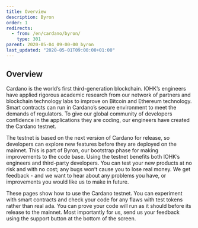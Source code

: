 ```yaml
---
title: Overview
description: Byron
order: 1
redirects:
  - from: /en/cardano/byron/
    type: 301
parent: 2020-05-04_09-00-00_byron
last_updated: "2020-05-01T09:00:00+01:00"
---
```

## Overview

Cardano is the world’s first third-generation blockchain. IOHK’s engineers have applied rigorous academic research from our network of partners and blockchain technology labs to improve on Bitcoin and Ethereum technology. Smart contracts can run in Cardano’s secure environment to meet the demands of regulators. To give our global community of developers confidence in the applications they are coding, our engineers have created the Cardano testnet. 

The testnet is based on the next version of Cardano for release, so developers can explore new features before they are deployed on the mainnet. This is part of Byron, our  bootstrap phase for making improvements to the code base. Using the testnet benefits both IOHK’s engineers and third-party developers. You can test your new products at no risk and with no cost; any bugs won’t cause you to lose real money. We get feedback - and we want to hear about any problems you have, or improvements you would like us to make in future. 

These pages show how to use the Cardano testnet. You can experiment with smart contracts and check your code for any flaws with test tokens rather than real ada. You can prove your code will run as it should before its release to the mainnet. Most importantly for us, send us your feedback using the support button at the bottom of the screen.
